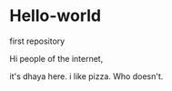 # Hello-world
first repository


Hi people of the internet,

it's dhaya here. i like pizza. Who doesn't.
